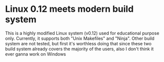 # Linux 0.12 meets modern build system

This is a highly modified Linux system (v0.12) used for 
educational purpose only. Currently, it supports both
"Unix Makefiles" and "Ninja". Other build system are not 
tested, but first it's worthless doing that since 
these two build system already covers the majority of
the users, also I don't think it ever ganna work on Windows 

